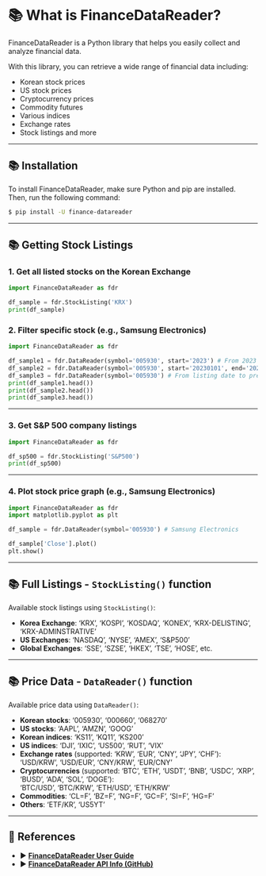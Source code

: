 # 📚 What is FinanceDataReader?

FinanceDataReader is a Python library that helps you easily collect and analyze financial data.

With this library, you can retrieve a wide range of financial data including:
- Korean stock prices
- US stock prices
- Cryptocurrency prices
- Commodity futures
- Various indices
- Exchange rates
- Stock listings and more

---

## 📚 Installation

To install FinanceDataReader, make sure Python and pip are installed.  
Then, run the following command:

```bash
$ pip install -U finance-datareader
```

---

## 📚 Getting Stock Listings

### 1. Get all listed stocks on the Korean Exchange

```python
import FinanceDataReader as fdr

df_sample = fdr.StockListing('KRX')
print(df_sample)
```

### 2. Filter specific stock (e.g., Samsung Electronics)

```python
import FinanceDataReader as fdr

df_sample1 = fdr.DataReader(symbol='005930', start='2023') # From 2023 to present
df_sample2 = fdr.DataReader(symbol='005930', start='20230101', end='20231031') # From Jan 1 to Oct 31, 2023
df_sample3 = fdr.DataReader(symbol='005930') # From listing date to present
print(df_sample1.head())
print(df_sample2.head())
print(df_sample3.head())
```

---

### 3. Get S&P 500 company listings

```python
import FinanceDataReader as fdr

df_sp500 = fdr.StockListing('S&P500')
print(df_sp500)
```

---

### 4. Plot stock price graph (e.g., Samsung Electronics)

```python
import FinanceDataReader as fdr
import matplotlib.pyplot as plt

df_sample = fdr.DataReader(symbol='005930') # Samsung Electronics

df_sample['Close'].plot()
plt.show()
```

---

## 📚 Full Listings - `StockListing()` function

Available stock listings using `StockListing()`:

- **Korea Exchange**: ‘KRX’, ‘KOSPI’, ‘KOSDAQ’, ‘KONEX’, ‘KRX-DELISTING’, ‘KRX-ADMINSTRATIVE’
- **US Exchanges**: ‘NASDAQ’, ‘NYSE’, ‘AMEX’, ‘S&P500’
- **Global Exchanges**: ‘SSE’, ‘SZSE’, ‘HKEX’, ‘TSE’, ‘HOSE’, etc.

---

## 📚 Price Data - `DataReader()` function

Available price data using `DataReader()`:

- **Korean stocks**: ‘005930’, ‘000660’, ‘068270’
- **US stocks**: ‘AAPL’, ‘AMZN’, ‘GOOG’
- **Korean indices**: ‘KS11’, ‘KQ11’, ‘KS200’
- **US indices**: ‘DJI’, ‘IXIC’, ‘US500’, ‘RUT’, ‘VIX’
- **Exchange rates** (supported: ‘KRW’, ‘EUR’, ‘CNY’, ‘JPY’, ‘CHF’):  
  ‘USD/KRW’, ‘USD/EUR’, ‘CNY/KRW’, ‘EUR/CNY’
- **Cryptocurrencies** (supported: ‘BTC’, ‘ETH’, ‘USDT’, ‘BNB’, ‘USDC’, ‘XRP’, ‘BUSD’, ‘ADA’, ‘SOL’, ‘DOGE’):  
  ‘BTC/USD’, ‘BTC/KRW’, ‘ETH/USD’, ‘ETH/KRW’
- **Commodities**: ‘CL=F’, ‘BZ=F’, ‘NG=F’, ‘GC=F’, ‘SI=F’, ‘HG=F’
- **Others**: ‘ETF/KR’, ‘US5YT’

---

## 🔗 References

- ▶ **[FinanceDataReader User Guide](https://financedata.github.io/posts/finance-data-reader-users-guide.html)**
- ▶ **[FinanceDataReader API Info (GitHub)](https://github.com/FinanceData/FinanceDataReader/wiki/)**
